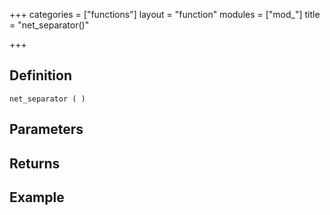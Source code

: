 +++
categories = ["functions"]
layout = "function"
modules = ["mod_"]
title = "net_separator()"

+++

## Definition

    net_separator ( )

## Parameters

## Returns

## Example
